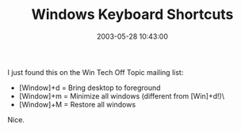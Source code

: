 ﻿---
layout: post
title: "Windows Keyboard Shortcuts"
comments: false
date: 2003-05-28 10:43:00
updated: 2008-07-06 19:28:15
categories:
 - Technology
tags:
 - keyboard shortcuts
subtext-id: 65e74fd6-75b3-44e6-8e04-9d44a8ae3182
alias: /blog/Windows-Keyboard-Shortcuts.aspx
---


I just found this on the Win Tech Off Topic mailing list: 

  * [Window]+d = Bring desktop to foreground
  * [Window]+m = Minimize all windows (different from [Win]+d!)\
  * [Window]+M = Restore all windows

Nice. 

